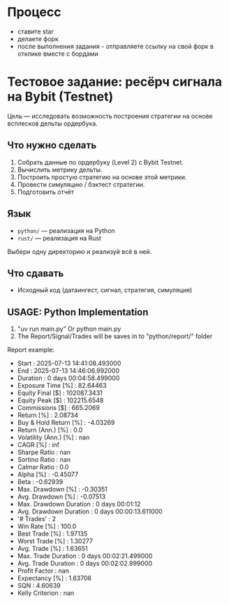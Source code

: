 # Процесс

- ставите star
- делаете форк
- после выполнения задания - отправляете ссылку на свой форк в отклике вместе с бордами

# Тестовое задание: ресёрч сигнала на Bybit (Testnet)

Цель — исследовать возможность построения стратегии на основе всплесков дельты ордербука.

## Что нужно сделать

1. Собрать данные по ордербуку (Level 2) с Bybit Testnet.
2. Вычислить метрику дельты.
3. Построить простую стратегию на основе этой метрики.
4. Провести симуляцию / бэктест стратегии.
5. Подготовить отчёт

## Язык

- `python/` — реализация на Python
- `rust/` — реализация на Rust

Выбери одну директорию и реализуй всё в ней.

## Что сдавать

- Исходный код (датаингест, сигнал, стратегия, симуляция)

## USAGE: Python Implementation
1. "uv run main.py" Or python main.py
2. The Report/Signal/Trades will be saves in to "python/report/" folder

Report example:

- Start                    : 2025-07-13 14:41:08.493000
- End                      : 2025-07-13 14:46:06.992000
- Duration                 : 0 days 00:04:58.499000
- Exposure Time [%]        : 82.64463
- Equity Final [$]         : 102087.3431
- Equity Peak [$]          : 102215.6548
- Commissions [$]          : 665.2069
- Return [%]               : 2.08734
- Buy & Hold Return [%]    : -4.03269
- Return (Ann.) [%]        : 0.0
- Volatility (Ann.) [%]    : nan
- CAGR [%]                 : inf
- Sharpe Ratio             : nan
- Sortino Ratio            : nan
- Calmar Ratio             : 0.0
- Alpha [%]                : -0.45077
- Beta                     : -0.62939
- Max. Drawdown [%]        : -0.30351
- Avg. Drawdown [%]        : -0.07513
- Max. Drawdown Duration   : 0 days 00:01:12
- Avg. Drawdown Duration   : 0 days 00:00:13.611000
- '# Trades'                 : 2
- Win Rate [%]             : 100.0
- Best Trade [%]           : 1.97135
- Worst Trade [%]          : 1.30277
- Avg. Trade [%]           : 1.63651
- Max. Trade Duration      : 0 days 00:02:21.499000
- Avg. Trade Duration      : 0 days 00:02:02.999000
- Profit Factor            : nan
- Expectancy [%]           : 1.63706
- SQN                      : 4.60639
- Kelly Criterion          : nan
 